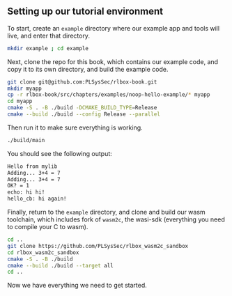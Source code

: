## Setting up our tutorial environment

To start, create an `example` directory where our example app and tools will
live, and enter that directory.

```bash
mkdir example ; cd example
```

Next, clone the repo for this book, which contains our example code, and copy it
to its own directory, and build the example code.

```bash
git clone git@github.com:PLSysSec/rlbox-book.git
mkdir myapp
cp -r rlbox-book/src/chapters/examples/noop-hello-example/* myapp
cd myapp
cmake -S . -B ./build -DCMAKE_BUILD_TYPE=Release
cmake --build ./build --config Release --parallel
```

Then run it to make sure everything is working.
```bash
./build/main
```

You should see the following output:
```bash
Hello from mylib
Adding... 3+4 = 7
Adding... 3+4 = 7
OK? = 1
echo: hi hi!
hello_cb: hi again!
```

Finally, return to the `example` directory, and clone and build our wasm toolchain,
which includes fork of `wasm2c`, the wasi-sdk (everything you need to compile
your C to wasm).

```bash
cd ..
git clone https://github.com/PLSysSec/rlbox_wasm2c_sandbox
cd rlbox_wasm2c_sandbox
cmake -S . -B ./build
cmake --build ./build --target all
cd ..
```

Now we have everything we need to get started.


